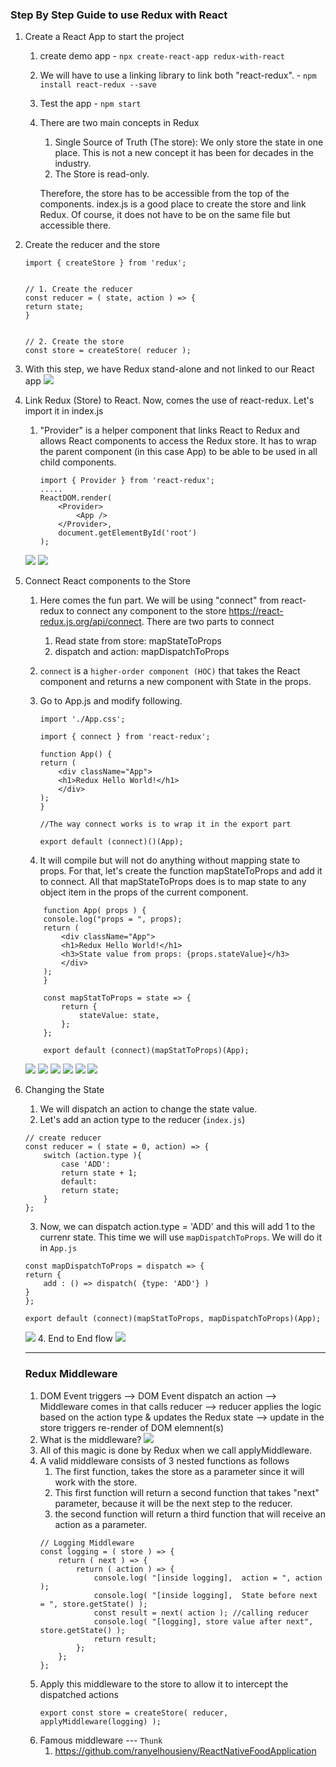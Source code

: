 ### Step By Step Guide to use Redux with React

1. Create a React App to start the project
    1. create demo app - `npx create-react-app redux-with-react`
    2. We will have to use a linking library to link both "react-redux". - `npm install react-redux --save`
    3. Test the app - `npm start`
    4. There are two main concepts in Redux
        1. Single Source of Truth (The store): We only store the state in one place. This is not a new concept it has been for decades in the industry.
        2. The Store is read-only.

        Therefore, the store has to be accessible from the top of the components. index.js is a good place to create the store and link Redux. Of course, it does not have to be on the same file but accessible there. 
2. Create the reducer and the store
    ```
    import { createStore } from 'redux';


    // 1. Create the reducer
    const reducer = ( state, action ) => {
    return state;
    }


    // 2. Create the store
    const store = createStore( reducer );    
    ```
3. With this step, we have Redux stand-alone and not linked to our React app
![](./images/redux-step-1.png)
4. Link Redux (Store) to React. Now, comes the use of react-redux. Let's import it in index.js
    1. "Provider" is a helper component that links React to Redux and allows React components to access the Redux store. It has to wrap the parent component (in this case App) to be able to be used in all child components.
        ```
        import { Provider } from 'react-redux';
        .....
        ReactDOM.render(
            <Provider>
                <App />
            </Provider>,
            document.getElementById('root')
        );
        ```
    ![](./images/redux-step-2.png)
    ![](./images/redux-step-3.png)
5. Connect React components to the Store
    1. Here comes the fun part. We will be using "connect" from react-redux to connect any component to the store https://react-redux.js.org/api/connect. There are two parts to connect

        1. Read state from store: mapStateToProps
        2. dispatch and action: mapDispatchToProps
    2. `connect` is a `higher-order component (HOC)` that takes the React component and returns a new component with State in the props.
    3. Go to App.js and modify following.
        ```
        import './App.css';

        import { connect } from 'react-redux';

        function App() {
        return (
            <div className="App">
            <h1>Redux Hello World!</h1>
            </div>
        );
        }

        //The way connect works is to wrap it in the export part

        export default (connect)()(App);
        ```
    4. It will compile but will not do anything without mapping state to props. For that, let's create the function mapStateToProps and add it to connect. All that mapStateToProps does is to map state to any object item in the props of the current component.
    ```
        function App( props ) {
        console.log("props = ", props);
        return (
            <div className="App">
            <h1>Redux Hello World!</h1>
            <h3>State value from props: {props.stateValue}</h3>
            </div>
        );
        }

        const mapStatToProps = state => {
            return {
                stateValue: state,
            };
        };

        export default (connect)(mapStatToProps)(App);    
    ```
    ![](./images/redux-step-4.png)
    ![](./images/redux-step-5.png)
    ![](./images/redux-step-6.png)
    ![](./images/redux-step-7.png)
    ![](./images/redux-step-8.png)
![](./images/redux-step-9.png)

6. Changing the State
    1. We will dispatch an action to change the state value. 
    2. Let's add an action type to the reducer (`index.js`)
    ```
    // create reducer
    const reducer = ( state = 0, action) => {
        switch (action.type ){
            case 'ADD':
            return state + 1;
            default: 
            return state;
        }
    };
    ```
    3. Now, we can dispatch action.type = 'ADD' and this will add 1 to the currenr state. This time we will use `mapDispatchToProps`. We will do it in `App.js`
    ```
    const mapDispatchToProps = dispatch => {
    return {
        add : () => dispatch( {type: 'ADD'} )
    }
    };

    export default (connect)(mapStatToProps, mapDispatchToProps)(App);
    ```
    ![](./images/redux-step-10.png)
    4. End to End flow
    ![](./images/redux-step-11.png)
    <hr/>

    ### Redux Middleware
    1. DOM Event triggers --> DOM Event dispatch an action --> Middleware comes in that calls reducer --> reducer applies the logic based on the action type & updates the Redux state --> update in the store triggers re-render of DOM elemnent(s)
    2. What is the middleware?
    ![](./images/redux-step-12.png)
    3. All of this magic is done by Redux when we call applyMiddleware.
    4. A valid middleware consists of 3 nested functions as follows
        1. The first function, takes the store as a parameter since it will work with the store.
        2. This first function will return a second function that takes "next" parameter, because it will be the next step to the reducer.
        3. the second function will return a third function that will receive an action as a parameter.
        ```
        // Logging Middleware
        const logging = ( store ) => {
            return ( next ) => {
                return ( action ) => {
                    console.log( "[inside logging],  action = ", action );
                    console.log( "[inside logging],  State before next = ", store.getState() );
                    const result = next( action ); //calling reducer
                    console.log( "[logging], store value after next", store.getState() );
                    return result;
                };
            };
        };
        ```
    5. Apply this middleware to the store to allow it to intercept the dispatched actions
        ```
        export const store = createStore( reducer, applyMiddleware(logging) );
        ```
    6. Famous middleware --- `Thunk`
        1. https://github.com/ranyelhousieny/ReactNativeFoodApplication
